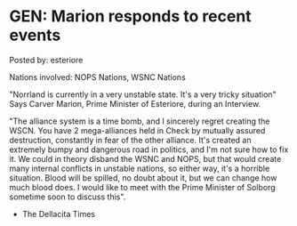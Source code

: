 # GEN: Marion responds to recent events

Posted by: esteriore

Nations involved: NOPS Nations, WSNC Nations

"Norrland is currently in a very unstable state. It's a very tricky situation" Says Carver Marion, Prime Minister of Esteriore, during an Interview.

"The alliance system is a time bomb, and I sincerely regret creating the WSCN. You have 2 mega-alliances held in Check by mutually assured destruction, constantly in fear of the other alliance. It's created an extremely bumpy and dangerous road in politics, and I'm not sure how to fix it. We could in theory disband the WSNC and NOPS, but that would create many internal conflicts in unstable nations, so either way, it's a horrible situation. Blood will be spilled, no doubt about it, but we can change how much blood does. I would like to meet with the Prime Minister of Solborg sometime soon to discuss this".

- The Dellacita Times
